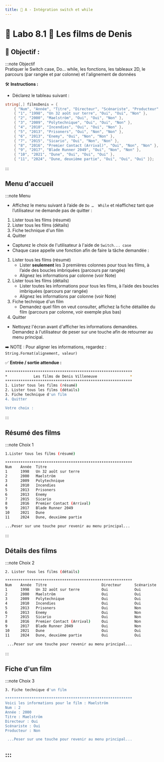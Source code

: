 ```yaml
---
title: 🔄 A - Intégration switch et while
---
```


# 🧪 Labo 8.1 📝 Les films de Denis
## 🎯 **Objectif :**
:::note Objectif    
 Pratiquer le Switch case, Do... while, les fonctions, les tableaux 2D, le parcours (par rangée et par colonne) et l'alignement de données  
 
🛠️ **Instructions :**   
* Déclarez le tableau suivant :
```csharp
string[,] filmsDenis = {
    { "Num", "Année", "Titre", "Directeur", "Scénariste", "Producteur" },
    { "1", "1998", "Un 32 août sur terre", "Oui", "Oui", "Non" },
    { "2", "2000", "Maelström", "Oui", "Oui", "Non" },
    { "3", "2009", "Polytechnique", "Oui", "Oui", "Non" },
    { "4", "2010", "Incendies", "Oui", "Oui", "Non" },
    { "5", "2013", "Prisoners", "Oui", "Non", "Non" },
    { "6", "2013", "Enemy", "Oui", "Non", "Non" },
    { "7", "2015", "Sicario", "Oui", "Non", "Non" },
    { "8", "2016", "Premier Contact (Arrival)", "Oui", "Non", "Non" },
    { "9", "2017", "Blade Runner 2049", "Oui", "Non", "Non" },
    { "10", "2021", "Dune", "Oui", "Oui", "Oui" },
    { "11", "2024", "Dune, deuxième partie", "Oui", "Oui", "Oui" }};
```
:::
## Menu d'accueil
:::note Menu
* Affichez le menu suivant à l’aide de `Do …  While` et réaffichez tant que l’utilisateur ne demande pas de quitter :
 1) Lister tous les films (résumé)
 2) Lister tous les films (détails)    
 3) Fiche technique d'un film  
 4) Quitter
* Capturez le choix de l'utilisateur à l'aide de `Switch... case`
* Chaque case appelle une fonction afin de faire la tâche demandée :
 1) Lister tous les films (résumé)
      * Lister **seulement** les 3 premières colonnes pour tous les films, à l’aide des boucles imbriquées (parcours par rangée)  
      * Alignez les informations par colonne (voir Note)  
 2) Lister tous les films (détails)
      * Lister toutes les informations pour tous les films, à l’aide des boucles imbriquées (parcours par rangée)  
      * Alignez les informations par colonne (voir Note)   
 3) Fiche technique d'un film
      * Demandez quel film on veut consulter, affichez la fiche détaillée du film (parcours par colonne, voir exemple plus bas)
 4) Quitter

* Nettoyez l'écran avant d'afficher les informations demandées. Demandez à l'utilisateur de peser sur une touche afin de retourner au menu principal.
   
➡️ NOTE : Pour aligner les informations, regardez : `String.Format(alignement, valeur)`

    
✅ **Entrée / sortie attendue :**     
```bash
**********************************************************
*            Les films de Denis Villeneuve               *
**********************************************************
1. Lister tous les films (résumé)
2. Lister tous les films (détails)
3. Fiche technique d'un film
4. Quitter

Votre choix : 
```
:::
## Résumé des films
:::note Choix 1
```bash
1.Lister tous les films (résumé)

**********************************************************
Num    Année  Titre
1      1998   Un 32 août sur terre
2      2000   Maelström
3      2009   Polytechnique
4      2010   Incendies
5      2013   Prisoners
6      2013   Enemy
7      2015   Sicario
8      2016   Premier Contact (Arrival)
9      2017   Blade Runner 2049
10     2021   Dune
11     2024   Dune, deuxième partie

...Peser sur une touche pour revenir au menu principal...
```
:::
## Détails des films
:::note Choix 2
```bash
2. Lister tous les films (détails)

**********************************************************
Num    Année  Titre                         Directeur      Scénariste     Producteur
1      1998   Un 32 août sur terre          Oui            Oui            Non
2      2000   Maelström                     Oui            Oui            Non
3      2009   Polytechnique                 Oui            Oui            Non
4      2010   Incendies                     Oui            Oui            Non
5      2013   Prisoners                     Oui            Non            Non
6      2013   Enemy                         Oui            Non            Non
7      2015   Sicario                       Oui            Non            Non
8      2016   Premier Contact (Arrival)     Oui            Non            Non
9      2017   Blade Runner 2049             Oui            Non            Non
10     2021   Dune                          Oui            Oui            Oui
11     2024   Dune, deuxième partie         Oui            Oui            Oui

 ...Peser sur une touche pour revenir au menu principal...
```
:::
## Fiche d'un film
:::note Choix 3
```bash
3. Fiche technique d'un film

**********************************************************
Voici les informations pour le film : Maelström
Num : 2
Année : 2000
Titre : Maelström
Directeur : Oui
Scénariste : Oui
Producteur : Non

 ...Peser sur une touche pour revenir au menu principal...
```
:::
---
